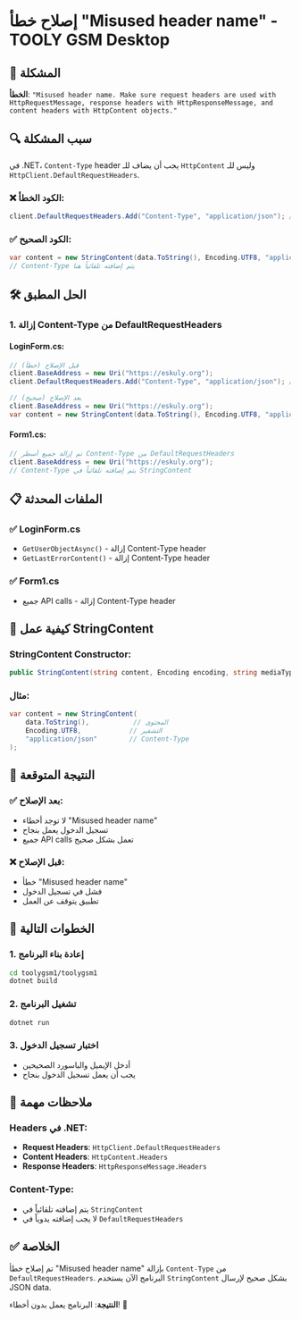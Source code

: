 # إصلاح خطأ "Misused header name" - TOOLY GSM Desktop

## 🚨 المشكلة

**الخطأ**: `"Misused header name. Make sure request headers are used with HttpRequestMessage, response headers with HttpResponseMessage, and content headers with HttpContent objects."`

## 🔍 سبب المشكلة

في .NET، `Content-Type` header يجب أن يضاف للـ `HttpContent` وليس للـ `HttpClient.DefaultRequestHeaders`.

### ❌ **الكود الخطأ:**
```csharp
client.DefaultRequestHeaders.Add("Content-Type", "application/json"); // خطأ!
```

### ✅ **الكود الصحيح:**
```csharp
var content = new StringContent(data.ToString(), Encoding.UTF8, "application/json");
// Content-Type يتم إضافته تلقائياً هنا
```

## 🛠️ الحل المطبق

### **1. إزالة Content-Type من DefaultRequestHeaders**

#### **LoginForm.cs:**
```csharp
// قبل الإصلاح (خطأ)
client.BaseAddress = new Uri("https://eskuly.org");
client.DefaultRequestHeaders.Add("Content-Type", "application/json"); // ❌ خطأ

// بعد الإصلاح (صحيح)
client.BaseAddress = new Uri("https://eskuly.org");
var content = new StringContent(data.ToString(), Encoding.UTF8, "application/json"); // ✅ صحيح
```

#### **Form1.cs:**
```csharp
// تم إزالة جميع أسطر Content-Type من DefaultRequestHeaders
client.BaseAddress = new Uri("https://eskuly.org");
// Content-Type يتم إضافته تلقائياً في StringContent
```

## 📋 الملفات المحدثة

### ✅ **LoginForm.cs**
- `GetUserObjectAsync()` - إزالة Content-Type header
- `GetLastErrorContent()` - إزالة Content-Type header

### ✅ **Form1.cs**
- جميع API calls - إزالة Content-Type header

## 🔧 كيفية عمل StringContent

### **StringContent Constructor:**
```csharp
public StringContent(string content, Encoding encoding, string mediaType)
```

### **مثال:**
```csharp
var content = new StringContent(
    data.ToString(),           // المحتوى
    Encoding.UTF8,            // التشفير
    "application/json"        // Content-Type
);
```

## 🎯 النتيجة المتوقعة

### ✅ **بعد الإصلاح:**
- لا توجد أخطاء "Misused header name"
- تسجيل الدخول يعمل بنجاح
- جميع API calls تعمل بشكل صحيح

### ❌ **قبل الإصلاح:**
- خطأ "Misused header name"
- فشل في تسجيل الدخول
- تطبيق يتوقف عن العمل

## 🚀 الخطوات التالية

### **1. إعادة بناء البرنامج**
```bash
cd toolygsm1/toolygsm1
dotnet build
```

### **2. تشغيل البرنامج**
```bash
dotnet run
```

### **3. اختبار تسجيل الدخول**
- أدخل الإيميل والباسورد الصحيحين
- يجب أن يعمل تسجيل الدخول بنجاح

## 📝 ملاحظات مهمة

### **Headers في .NET:**
- **Request Headers**: `HttpClient.DefaultRequestHeaders`
- **Content Headers**: `HttpContent.Headers`
- **Response Headers**: `HttpResponseMessage.Headers`

### **Content-Type:**
- يتم إضافته تلقائياً في `StringContent`
- لا يجب إضافته يدوياً في `DefaultRequestHeaders`

## ✅ الخلاصة

تم إصلاح خطأ "Misused header name" بإزالة `Content-Type` من `DefaultRequestHeaders`. البرنامج الآن يستخدم `StringContent` بشكل صحيح لإرسال JSON data.

**النتيجة**: البرنامج يعمل بدون أخطاء! 🚀
